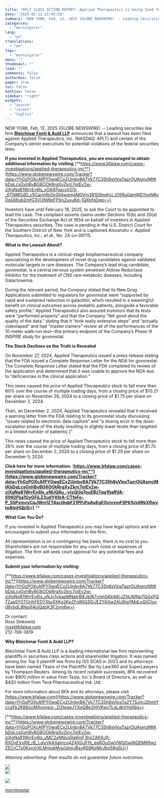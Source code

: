 ```yaml
---
title: "APLT CLASS ACTION REPORT: Applied Therapeutics is being Sued for Securities Fraud; Investors are Urged to Contact BFA Law by February 18 Deadline (NASDAQ:APLT)"
date: "2025-02-12 21:45:55"
summary: "NEW YORK, Feb. 12, 2025 (GLOBE NEWSWIRE) -- Leading securities law firm Bleichmar Fonti &amp; Auld LLP announces that a lawsuit has been filed against Applied Therapeutics, Inc. (NASDAQ: APLT) and certain of the Company’s senior executives for potential violations of the federal securities laws. If you invested in Applied..."
categories:
  - "morningstar"
lang:
  - "en"
translations:
  - "en"
tags:
  - "morningstar"
menu: ""
thumbnail: ""
lead: ""
comments: false
authorbox: false
pager: true
toc: false
mathjax: false
sidebar: "right"
widgets:
  - "search"
  - "recent"
  - "taglist"
---
```


NEW YORK, Feb. 12, 2025 (GLOBE NEWSWIRE) -- Leading securities law firm [**Bleichmar Fonti & Auld LLP**](https://www.globenewswire.com/Tracker?data=VN88u2mngVfFcGKkXZjzG6UD3NdZ60tAfKQSd0iRk9GkDJhwH30NX2NMelIYfQx0MLUQMS-LhdKRkCAOZkDZiIRIFXB1bxVs3n5pgX5pojucriaVezsZXeHv1nHSc_3LK2kSC3p0f84vFQamt0OI_KRQM7xLGs3E4KWTaA6x7VE=) announces that a lawsuit has been filed against Applied Therapeutics, Inc. (NASDAQ: APLT) and certain of the Company’s senior executives for potential violations of the federal securities laws.

**If you invested in Applied Therapeutics, you are encouraged to obtain additional information by visiting** [**https://www.bfalaw.com/cases-investigations/applied-therapeutics-inc**](https://www.globenewswire.com/Tracker?data=YhGzPOXcAfPY0wgECx2Ujnbv8A7Vk77C35h8sVlosTazrOUAsmzMtKbDqLcsGxhBvBG8OOkRrgXyZkrc7otEv2w-zjXgNq81WrrEv6ls_yOA97gacvlrG1j-_6TNMGdD_v5CarmfbOir0iI4wgm4M0Vm3R1D9nqhU_jO5Ru0qmWEYnnNRxDqQWub2mfG3VUNWpFPXp2uyuKd-1QXbfsDqg==).

Investors have until February 18, 2025, to ask the Court to be appointed to lead the case. The complaint asserts claims under Sections 10(b) and 20(a) of the Securities Exchange Act of 1934 on behalf of investors in Applied Therapeutics securities. The case is pending in the U.S. District Court for the Southern District of New York and is captioned *Alexandru v. Applied Therapeutics, Inc.*, *et al.*, No. 24-cv-09715.

**What is the Lawsuit About?**

Applied Therapeutics is a clinical-stage biopharmaceutical company specializing in the development of novel drug candidates against validated molecular targets in rare diseases. The Company’s lead drug candidate, govorestat, is a central nervous system penetrant Aldose Reductase Inhibitor for the treatment of CNS rare metabolic diseases, including Galactosemia.

During the relevant period, the Company stated that its New Drug Applications submitted to regulators for govorestat were “supported by rapid and sustained reduction in galactitol, which resulted in a meaningful benefit on clinical outcomes across pediatric patients, alongside a favorable safety profile.” Applied Therapeutics also assured investors that its tests were “performed properly” and that the Company “felt good about the quality of the data,” stating that it “took really extensive steps” and “actually videotaped” and had “master trainers” review all of the performances of the 10-meter walk-run test—the primary endpoint of the Company’s Phase III INSPIRE study for govorestat.

**The Stock Declines as the Truth is Revealed**  
  
On November 27, 2024, Applied Therapeutics issued a press release stating that the FDA issued a Complete Response Letter for the NDA for govorestat. The Complete Response Letter stated that the FDA completed its review of the application and determined that it was unable to approve the NDA due to “deficiencies in the clinical application.”

This news caused the price of Applied Therapeutics stock to fall more than 80% over the course of multiple trading days, from a closing price of $10.21 per share on November 26, 2024 to a closing price of $1.75 per share on December 2, 2024.

Then, on December 2, 2024, Applied Therapeutics revealed that it received a warning letter from the FDA relating to its govorestat study discussing “issues related to electronic data capture” and “a dosing error in the dose-escalation phase of the study resulting in slightly lower levels than targeted in a limited number of patients[.]”

This news caused the price of Applied Therapeutics stock to fall more than 26% over the course of multiple trading days, from a closing price of $1.75 per share on December 2, 2024 to a closing price of $1.29 per share on December 5, 2024.

**Click here for more information:** [**https://www.bfalaw.com/cases-investigations/applied-therapeutics-inc**](https://www.globenewswire.com/Tracker?data=YhGzPOXcAfPY0wgECx2Ujnbv8A7Vk77C35h8sVlosTazrOUAsmzMtKbDqLcsGxhBvBG8OOkRrgXyZkrc7otEv2w-zjXgNq81WrrEv6ls_yNUQ8u_-vIzQUq7nuEBzTqq1fiaRVA-S992Pjja1GyGFjLZ3udY49rA-CTfeFo-P_S5PxmvyCqJWm1ZT4sci9qbF21PPJFpApEgEOcivvmFSP61Us6RkXRwvtnAtnHQb5I=)**.**

**What Can You Do?**

If you invested in Applied Therapeutics you may have legal options and are encouraged to submit your information to the firm.

All representation is on a contingency fee basis, there is no cost to you. Shareholders are not responsible for any court costs or expenses of litigation. The firm will seek court approval for any potential fees and expenses.

**Submit your information by visiting:**

[**https://www.bfalaw.com/cases-investigations/applied-therapeutics-inc**](https://www.globenewswire.com/Tracker?data=YhGzPOXcAfPY0wgECx2Ujnbv8A7Vk77C35h8sVlosTazrOUAsmzMtKbDqLcsGxhBvBG8OOkRrgXyZkrc7otEv2w-zjXgNq81WrrEv6ls_yNJv1vbaaMNatrBlEJbI87vmhSKklbEjJZfdJMNp7QGxPQ7ZaaSY0TOrlhFEDYXtu4XKg2KpZFnWlQ3GiJEZYAXw2AU8jgj1MdLvQlG1ood9vbdL8Noj9AUQdoK3F2nm6w=)

Or contact:  
Ross Shikowitz  
[ross@bfalaw.com](https://www.globenewswire.com/Tracker?data=lMvjNeD_P3n7tIEQs9Edp86lCwv5hC--w74vClXqxvpRSzdyKu6XrwyxihtfyfvNjHmZOv31sVAw1oVKVQhw9Q==)  
212-789-3619

**Why Bleichmar Fonti & Auld LLP?**

Bleichmar Fonti & Auld LLP is a leading international law firm representing plaintiffs in securities class actions and shareholder litigation. It was named among the Top 5 plaintiff law firms by ISS SCAS in 2023 and its attorneys have been named Titans of the Plaintiffs’ Bar by Law360 and SuperLawyers by Thompson Reuters. Among its recent notable successes, BFA recovered over $900 million in value from Tesla, Inc.’s Board of Directors, as well as $420 million from Teva Pharmaceutical Ind. Ltd.

For more information about BFA and its attorneys, please visit [https://www.bfalaw.com](https://www.globenewswire.com/Tracker?data=YhGzPOXcAfPY0wgECx2Ujnbv8A7Vk77C35h8sVlosTa2Y7SJmJ2hmIYccaYk2K88xUMXonvpg-_D2tegeJYXqQBe2HtVKpv7LeLdkVHgNjg=).

[**https://www.bfalaw.com/cases-investigations/applied-therapeutics-inc**](https://www.globenewswire.com/Tracker?data=YhGzPOXcAfPY0wgECx2Ujnbv8A7Vk77C35h8sVlosTazrOUAsmzMtKbDqLcsGxhBvBG8OOkRrgXyZkrc7otEv2w-zjXgNq81WrrEv6ls_yMC2xNNsq5la6mF3hzZAK9JX-RXOxEVxR9_rB_LolxVkAXahrcq4Z4XGJFfit_gqROuGwVWQGwiNQEM69wzZECrC7x0KsrohXLMntukMgxUmjiJBsyRS9KqNtrJbn58gSU=)

*Attorney advertising. Past results do not guarantee future outcomes.*

 ![](https://www.globenewswire.com/newsroom/ti?nf=OTM1NjYwNSM2NzQ1OTQ2IzIyOTA5OTU=)   
 ![](https://ml.globenewswire.com/media/OGZjNWFhZTctZTcyMy00YzFhLThmZTUtZWQ4ZDljNTlhZmRiLTEzMDI1NDU=/tiny/Bleichmar-Fonti-Auld.png)

 [![](https://ml.globenewswire.com/media/44a256cf-d470-4d8a-af6b-dbb1b5bbb11e/small/bfa-logo-transparent-002-png.png)](https://www.globenewswire.com/NewsRoom/AttachmentNg/44a256cf-d470-4d8a-af6b-dbb1b5bbb11e)

[morningstar](https://www.morningstar.com/news/globe-newswire/9356605/aplt-class-action-report-applied-therapeutics-is-being-sued-for-securities-fraud-investors-are-urged-to-contact-bfa-law-by-february-18-deadline-nasdaqaplt)
